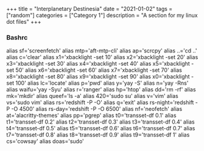 +++
title = "Interplanetary Destinesia"
date = "2021-01-02"
tags = ["random"]
categories = ["Category 1"]
description = "A section for my linux dot files"
+++

### Bashrc
 alias sf='screenfetch'
 alias mtp='aft-mtp-cli'
 alias ap='scrcpy'
 alias ..='cd ..'
 alias c='clear'
 alias x1='xbacklight -set 10'
 alias x2='xbacklight -set 20'
 alias x3='xbacklight -set 30'
 alias x4='xbacklight -set 40'
 alias x5='xbacklight -set 50'
 alias x6='xbacklight -set 60'
 alias x7='xbacklight -set 70'
 alias x8='xbacklight -set 80'
 alias x9='xbacklight -set 90'
 alias x0='xbacklight -set 100'
 alias lc='locate'
 alias p='pwd'
 alias y='yay -S'
 alias n='yay -Rns'
 alias waifu='yay -Syu'
 alias r='ranger'
 alias hp='htop'
 alias dd='rm -rf'
 alias mk='mkdir'
 alias queef='ls -a'
 alias 420='sudo su'
 alias v='vim'
 alias vs='sudo vim'
 alias rs='redshift -P -O'
 alias q='exit'
 alias rs-night='redshift -P -O 4500'
 alias rs-day='redshift -P -O 6500'
 alias nf='neofetch'
 alias at='alacritty-themes'
 alias pp='pgrep'
 alias t0='transset-df 0.1'
 alias t1='transset-df 0.2'
 alias t2='transset-df 0.3'
 alias t3='transset-df 0.4'
 alias t4='transset-df 0.5'
 alias t5='transset-df 0.6'
 alias t6='transset-df 0.7'
 alias t7='transset-df 0.8'
 alias t8='transset-df 0.9'
 alias t9='transset-df 1'
 alias cs='cowsay'
 alias doas='sudo'
 
### 
